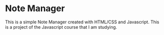 <h1>Note Manager</h1>
  
<p>This is a simple Note Manager created with HTML/CSS and Javascript. This is a project of the Javascript course that I am studying.</p>
